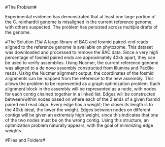 #The Problem#

Experimental evidence has demonstrated that at least one large portion of the C. reinhardtii genome is misaligned in the current reference genome, with others suspected. The problem has persisted across multiple drafts of the genome.

#The Solution (?)#
A large library of BAC and fosmid paired-end reads aligned to the reference genome is available on phytozome. This dataset was downloaded and processed to remove the BAC data. Since a very high percentage of fosmid paired ends are approximately 40kb apart, they can be used to verify assemblies. Using Nucmer, the current reference genome was aligned to a de novo assembly constructed from Illumina and PacBio reads. Using the Nucmer alignment output, the coordinates of the fosmid alignments can be mapped from the reference to the new assembly. This allows the problem to be represented as a graph optimization problem. Each alignment block in the assembly will be represented as a node, with nodes for each contig chained together in a linked list. Edges will be constructed between/within nodes based on where each of the 2 ends of a given fosmid paired end read align. Every edge has a weight; the closer its length is to the 40kb ideal, the lower the weight. Edges between nodes on different contigs will be given an extremely high weight, since this indicates that one of the two nodes must be on the wrong contig. Using this structure, an optimization problem naturally appears, with the goal of minimizing edge weights. 

#Files and Folders#
